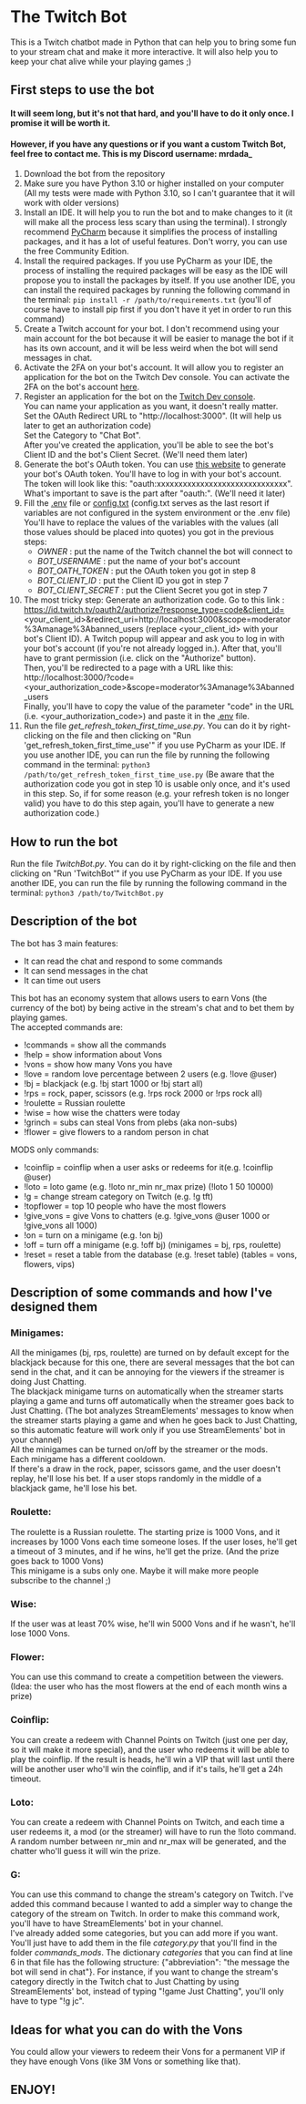 # The Twitch Bot
This is a Twitch chatbot made in Python
that can help you to bring some fun to your stream chat and make it more interactive.
It will also help you to keep your chat alive while your playing games ;)

## First steps to use the bot 
#### It will seem long, but it's not that hard, and you'll have to do it only once. I promise it will be worth it.
#### However, if you have any questions or if you want a custom Twitch Bot, feel free to contact me. This is my Discord username: **mrdada_**
1. Download the bot from the repository
2. Make sure you have Python 3.10 or higher installed on your computer 
(All my tests were made with Python 3.10, so I can't guarantee that it will work with older versions)
3. Install an IDE.
   It will help you to run the bot and to make changes to it (it will make all the process less scary 
than using the terminal).
   I strongly recommend [PyCharm](https://www.jetbrains.com/pycharm/download/) because it simplifies
the process of installing packages, and it has a lot of useful features.
   Don't worry, you can use the free Community Edition.
4. Install the required packages.
   If you use PyCharm as your IDE, the process of installing the required packages will be 
easy as the IDE will propose you to install the packages by itself.
   If you use another IDE, you can install the
required packages by running the following command in the terminal:
```pip install -r /path/to/requirements.txt``` (you'll of course have to install pip first if you don't have it yet in 
order to run this command)
5. Create a Twitch account for your bot.
   I don't recommend using your main account for the bot because it will be easier
to manage the bot if it has its own account, and it will be less weird when the bot will send messages in chat.
6. Activate the 2FA on your bot's account.
   It will allow you to register an application for the bot on the Twitch Dev console.
   You can activate the 2FA on the bot's account [here](https://www.twitch.tv/settings/security).
7. Register an application for the bot on the [Twitch Dev console](https://dev.twitch.tv/console/apps/create).<br />
   You can name your application as you want, it doesn't really matter.<br />
   Set the OAuth Redirect URL to "http://localhost:3000".
   (It will help us later to get an authorization code)<br />
   Set the Category to "Chat Bot".<br />
   After you've created the application, you'll be able to see the bot's Client ID and the bot's Client Secret. 
   (We'll need them later)
8. Generate the bot's OAuth token.
   You can use [this website](https://twitchapps.com/tmi/) to generate your bot's OAuth token.
   You'll have to log in with your bot's account. 
   The token will look like this: "oauth:xxxxxxxxxxxxxxxxxxxxxxxxxxxxxx".
   What's important to save is the part after "oauth:".
   (We'll need it later)
9. Fill the [.env](./.env) file or [config.txt](./config.txt) (config.txt serves as the last resort if variables are not configured in the system environment or the .env file)<br />
   You'll have to replace the values of the variables with the values
   (all those values should be placed into quotes) you got in the previous steps:
   - _OWNER_ : put the name of the Twitch channel the bot will connect to
   - _BOT_USERNAME_ : put the name of your bot's account
   - _BOT_OATH_TOKEN_ : put the OAuth token you got in step 8
   - _BOT_CLIENT_ID_ : put the Client ID you got in step 7
   - _BOT_CLIENT_SECRET_ : put the Client Secret you got in step 7
10. The most tricky step: Generate an authorization code.
    Go to this link :
    https://id.twitch.tv/oauth2/authorize?response_type=code&client_id=<your_client_id>&redirect_uri=http://localhost:3000&scope=moderator%3Amanage%3Abanned_users
    (replace <your_client_id> with your bot's Client ID).
    A Twitch popup will appear and ask you to log in with your bot's account (if you're not already logged in.).
    After that, you'll have to grant permission (i.e. click on the "Authorize" button).<br />
    Then, you'll be redirected to a page with a URL like this:
    http://localhost:3000/?code=<your_authorization_code>&scope=moderator%3Amanage%3Abanned_users <br />
    Finally, you'll have to copy the value of the parameter "code"
    in the URL (i.e. <your_authorization_code>) and paste it in the [.env](./.env) file.
11. Run the file _get_refresh_token_first_time_use.py_.
    You can do it by right-clicking on the file and then clicking on "Run 'get_refresh_token_first_time_use'"
    if you use PyCharm as your IDE.
    If you use another IDE,
    you can run the file
    by running the following command in the terminal: ```python3 /path/to/get_refresh_token_first_time_use.py```
    (Be aware that the authorization code you got in step 10 is usable only once, and it's used in this step. 
    So, if for some reason (e.g. your refresh token is no longer valid) you have to do this step again, you'll have to generate a new authorization code.)

## How to run the bot
Run the file _TwitchBot.py_.
You can do it by right-clicking on the file and then clicking on "Run 'TwitchBot'" if you use PyCharm as your IDE.
If you use another IDE,
you can run the file by running the following command in the terminal: ```python3 /path/to/TwitchBot.py```

## Description of the bot
The bot has 3 main features:
- It can read the chat and respond to some commands
- It can send messages in the chat
- It can time out users

This bot has an economy system that allows users to earn Vons (the currency of the bot)
by being active in the stream's chat and to bet them by playing games.<br />
The accepted commands are:
- !commands = show all the commands
- !help = show information about Vons
- !vons = show how many Vons you have
- !love = random love percentage between 2 users (e.g. !love @user)
- !bj = blackjack (e.g. !bj start 1000 or !bj start all)
- !rps = rock, paper, scissors (e.g. !rps rock 2000 or !rps rock all)
- !roulette = Russian roulette 
- !wise = how wise the chatters were today 
- !grinch = subs can steal Vons from plebs (aka non-subs)
- !flower = give flowers to a random person in chat

MODS only commands:
- !coinflip = coinflip when a user asks or redeems for it(e.g. !coinflip @user)
- !loto = loto game (e.g. !loto nr_min nr_max prize) (!loto 1 50 10000)
- !g = change stream category on Twitch (e.g. !g tft)
- !topflower = top 10 people who have the most flowers
- !give_vons = give Vons to chatters (e.g. !give_vons @user 1000 or !give_vons all 1000)
- !on = turn on a minigame (e.g. !on bj)
- !off = turn off a minigame (e.g. !off bj) (minigames = bj, rps, roulette)
- !reset = reset a table from the database (e.g. !reset table) (tables = vons, flowers, vips)


## Description of some commands and how I've designed them
### Minigames: 
All the minigames (bj, rps, roulette) are turned on by default except for the blackjack because for this 
one, there are several messages that the bot can send in the chat, 
and it can be annoying for the viewers if the streamer is doing Just Chatting.<br />
The blackjack minigame turns on automatically 
when the streamer starts playing a game and turns off automatically when the streamer goes back to Just Chatting.
(The bot analyzes StreamElements'
messages to know when the streamer starts playing a game and when he goes back to Just Chatting, 
so this automatic feature will work only if you use StreamElements' bot in your channel)<br />
All the minigames can be turned on/off by the streamer or the mods.<br />
Each minigame has a different cooldown.<br />
If there's a draw in the rock, paper, scissors game, and the user doesn't replay, he'll lose his bet. 
If a user stops randomly in the middle of a blackjack game, he'll lose his bet.

### Roulette: 
The roulette is a Russian roulette.
The starting prize is 1000 Vons, and it increases by 1000 Vons each time
someone loses.
If the user loses, he'll get a timeout of 3 minutes, and if he wins, he'll get the prize.
(And the prize goes back to 1000 Vons)<br />
This minigame is a subs only one.
Maybe it will make more people subscribe to the channel ;)

### Wise: 
If the user was at least 70% wise, he'll win 5000 Vons and if he wasn't, he'll lose 1000 Vons.

### Flower: 
You can use this command to create a competition between the viewers.
(Idea: the user who has the most flowers at the end of each month wins a prize)

### Coinflip: 
You can create a redeem with Channel Points on Twitch (just one per day, so it will make it more special), 
and the user who redeems it will be able to play the coinflip. 
If the result is heads, he'll win a VIP that will last until there will be another user who'll win the coinflip, 
and if it's tails, he'll get a 24h timeout.

### Loto: 
You can create a redeem with Channel Points on Twitch, and each time a user redeems it,
a mod (or the streamer) will have to run the !loto command.
A random number between nr_min and nr_max will be generated,
and the chatter who'll guess it will win the prize.

### G: 
You can use this command to change the stream's category on Twitch. 
I've added this command because I wanted to add a simpler way to change the category of the stream on Twitch.
In order to make this command work, you'll have to have StreamElements' bot in your channel.<br />
I've already added some categories, but you can add more if you want. 
You'll just have to add them in the file _category.py_ that you'll find in the folder _commands_mods_.
The dictionary _categories_ that you can find at line 6 in that file has the following structure: 
{"abbreviation": "the message the bot will send in chat"}. 
For instance,
if you want to change the stream's category directly in the Twitch chat to Just Chatting by using StreamElements' bot, 
instead of typing "!game Just Chatting", 
you'll only have to type "!g jc".


## Ideas for what you can do with the Vons
You could allow your viewers to redeem their Vons for a permanent VIP if they have enough Vons (like 3M Vons or something like that).


## ENJOY!
